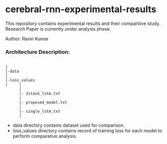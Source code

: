 # cerebral-rnn-experimental-results
This repository contains experimental results and their comparitive study.
Research Paper is currently under analysis phase.

Author: Ravin Kumar

### Architecture Description:
```python3

|
|-data
|
|-loss_values
|     |
      |
      |- 2stack_lstm.txt 
      |
      |- proposed_model.txt
      |
      |- single_lstm.txt
      |
```
- data directory contains dataset used for comparison.
- loss_values directory contains record of training loss for each model to perform comparative analysis.
